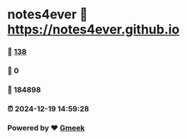 # notes4ever :link: https://notes4ever.github.io 
### :page_facing_up: [138](https://notes4ever.github.io/tag.html) 
### :speech_balloon: 0 
### :hibiscus: 184898 
### :alarm_clock: 2024-12-19 14:59:28 
### Powered by :heart: [Gmeek](https://github.com/Meekdai/Gmeek)
